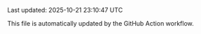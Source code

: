 Last updated: 2025-10-21 23:10:47 UTC

This file is automatically updated by the GitHub Action workflow.
